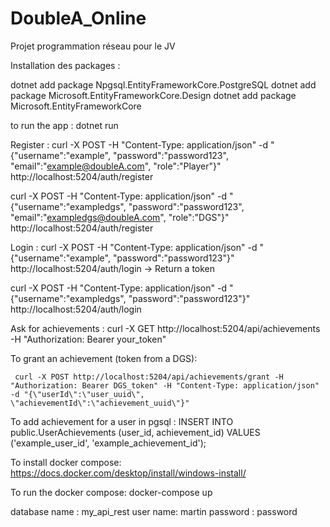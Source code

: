 # DoubleA_Online
Projet programmation réseau pour le JV

Installation des packages :

dotnet add package Npgsql.EntityFrameworkCore.PostgreSQL
dotnet add package Microsoft.EntityFrameworkCore.Design
dotnet add package Microsoft.EntityFrameworkCore

to run the app :
dotnet run 

Register : 
curl -X POST -H "Content-Type: application/json" -d "{\"username\":\"example\", \"password\":\"password123\", \"email\":\"example@doubleA.com\", \"role\":\"Player\"}" http://localhost:5204/auth/register

curl -X POST -H "Content-Type: application/json" -d "{\"username\":\"exampledgs\", \"password\":\"password123\", \"email\":\"exampledgs@doubleA.com\", \"role\":\"DGS\"}" http://localhost:5204/auth/register


Login :
curl -X POST -H "Content-Type: application/json" -d "{\"username\":\"example\", \"password\":\"password123\"}" http://localhost:5204/auth/login    -> Return a token

curl -X POST -H "Content-Type: application/json" -d "{\"username\":\"exampledgs\", \"password\":\"password123\"}" http://localhost:5204/auth/login 

Ask for achievements :
curl -X GET http://localhost:5204/api/achievements -H "Authorization: Bearer your_token"

To grant an achievement (token from a DGS):

     curl -X POST http://localhost:5204/api/achievements/grant -H "Authorization: Bearer DGS_token" -H "Content-Type: application/json" -d "{\"userId\":\"user_uuid\", \"achievementId\":\"achievement_uuid\"}"


To add achievement for a user in pgsql : 
INSERT INTO public.UserAchievements (user_id, achievement_id)
VALUES ('example_user_id', 'example_achievement_id');

To install docker compose:
https://docs.docker.com/desktop/install/windows-install/

To run the docker compose:
docker-compose up

database name : my_api_rest
user name: martin
password : password
